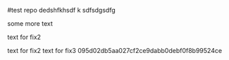 #test repo
dedshfkhsdf k 
sdfsdgsdfg

some more text

text for fix2

text for fix2
text for fix3
095d02db5aa027cf2ce9dabb0debf0f8b99524ce 
